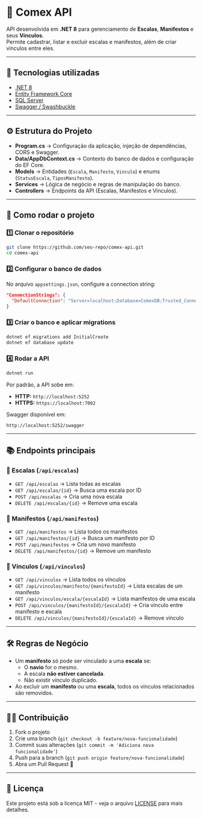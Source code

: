 ﻿# 🚢 Comex API

API desenvolvida em **.NET 8** para gerenciamento de **Escalas**, **Manifestos** e seus **Vínculos**.  
Permite cadastrar, listar e excluir escalas e manifestos, além de criar vínculos entre eles.

---

## 📌 Tecnologias utilizadas
- [.NET 8](https://dotnet.microsoft.com/en-us/download/dotnet/8.0)
- [Entity Framework Core](https://learn.microsoft.com/en-us/ef/core/)
- [SQL Server](https://www.microsoft.com/sql-server)
- [Swagger / Swashbuckle](https://github.com/domaindrivendev/Swashbuckle.AspNetCore)

---

## ⚙️ Estrutura do Projeto
- **Program.cs** → Configuração da aplicação, injeção de dependências, CORS e Swagger.  
- **Data/AppDbContext.cs** → Contexto do banco de dados e configuração do EF Core.  
- **Models** → Entidades (`Escala`, `Manifesto`, `Vinculo`) e enums (`StatusEscala`, `TiposManifesto`).  
- **Services** → Lógica de negócio e regras de manipulação do banco.  
- **Controllers** → Endpoints da API (Escalas, Manifestos e Vinculos).

---

## 🚀 Como rodar o projeto

### 1️⃣ Clonar o repositório
```bash
git clone https://github.com/seu-repo/comex-api.git
cd comex-api
```

### 2️⃣ Configurar o banco de dados
No arquivo `appsettings.json`, configure a connection string:
```json
"ConnectionStrings": {
  "DefaultConnection": "Server=localhost;Database=ComexDB;Trusted_Connection=True;TrustServerCertificate=True;"
}
```

### 3️⃣ Criar o banco e aplicar migrations
```bash
dotnet ef migrations add InitialCreate
dotnet ef database update
```

### 4️⃣ Rodar a API
```bash
dotnet run
```

Por padrão, a API sobe em:
- **HTTP:** `http://localhost:5252`
- **HTTPS:** `https://localhost:7002`

Swagger disponível em:
```
http://localhost:5252/swagger
```

---

## 📚 Endpoints principais

### 🔹 Escalas (`/api/escalas`)
- `GET /api/escalas` → Lista todas as escalas  
- `GET /api/escalas/{id}` → Busca uma escala por ID  
- `POST /api/escalas` → Cria uma nova escala  
- `DELETE /api/escalas/{id}` → Remove uma escala  

### 🔹 Manifestos (`/api/manifestos`)
- `GET /api/manifestos` → Lista todos os manifestos  
- `GET /api/manifestos/{id}` → Busca um manifesto por ID  
- `POST /api/manifestos` → Cria um novo manifesto  
- `DELETE /api/manifestos/{id}` → Remove um manifesto  

### 🔹 Vínculos (`/api/vinculos`)
- `GET /api/vinculos` → Lista todos os vínculos  
- `GET /api/vinculos/manifesto/{manifestoId}` → Lista escalas de um manifesto  
- `GET /api/vinculos/escala/{escalaId}` → Lista manifestos de uma escala  
- `POST /api/vinculos/{manifestoId}/{escalaId}` → Cria vínculo entre manifesto e escala  
- `DELETE /api/vinculos/{manifestoId}/{escalaId}` → Remove vínculo  

---

## 🛠️ Regras de Negócio
- Um **manifesto** só pode ser vinculado a uma **escala** se:
  - O **navio** for o mesmo.
  - A escala **não estiver cancelada**.
  - Não existir vínculo duplicado.
- Ao excluir um **manifesto** ou uma **escala**, todos os vínculos relacionados são removidos.

---

## 🧑‍💻 Contribuição
1. Fork o projeto  
2. Crie uma branch (`git checkout -b feature/nova-funcionalidade`)  
3. Commit suas alterações (`git commit -m 'Adiciona nova funcionalidade'`)  
4. Push para a branch (`git push origin feature/nova-funcionalidade`)  
5. Abra um Pull Request 🚀  

---

## 📄 Licença
Este projeto está sob a licença MIT - veja o arquivo [LICENSE](LICENSE) para mais detalhes.
